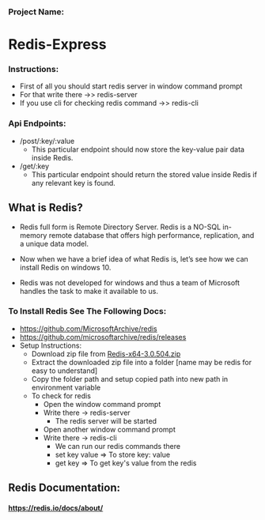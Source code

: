 ### Project Name:
# Redis-Express

### Instructions:

  - First of all you should start redis server in window command prompt
  - For that write there ->> redis-server
  - If you use cli for checking redis command  ->>  redis-cli

### Api Endpoints:

  - /post/:key/:value
    * This particular endpoint should now store the key-value pair data inside Redis.
  - /get/:key
    * This particular endpoint should return the stored value inside Redis if any relevant key is found.

##  What is Redis?

- Redis full form is Remote Directory Server. Redis is a NO-SQL in-memory remote database that offers high performance, replication, and a unique data model.

- Now when we have a brief idea of what Redis is, let’s see how we can install Redis on windows 10.

- Redis was not developed for windows and thus a team of Microsoft handles the task to make it available to us.
### To Install Redis See The Following Docs:

* https://github.com/MicrosoftArchive/redis
* https://github.com/microsoftarchive/redis/releases
* Setup Instructions:
  - Download zip file from [Redis-x64-3.0.504.zip](https://github.com/microsoftarchive/redis/releases/download/win-3.0.504/Redis-x64-3.0.504.zip)
  - Extract the downloaded zip file into a folder [name may be redis for easy to understand]
  - Copy the folder path and setup copied path into new path in environment variable
  - To check for redis
    * Open the window command prompt
    * Write there -> redis-server
      - The redis server will be started
    * Open another window command prompt
    * Write there -> redis-cli
      - We can run our redis commands there
      - set key value => To store key: value
      - get key => To get key's value from the redis

##  Redis Documentation:
####  https://redis.io/docs/about/
